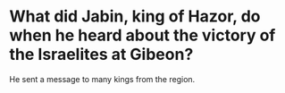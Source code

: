 # What did Jabin, king of Hazor, do when he heard about the victory of the Israelites at Gibeon?

He sent a message to many kings from the region.
